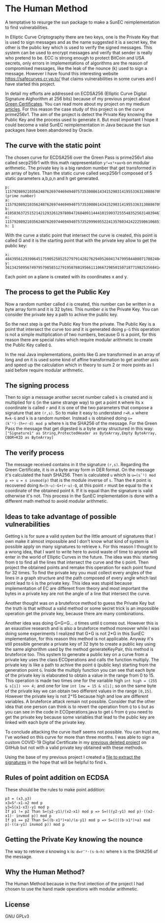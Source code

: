 # The Human Method

A temptative to resurge the sun package to make a SunEC reimplementation to find vulnerabilities.

In Elliptic Curve Criptography there are two keys, one is the Private Key that is used to sign messages and as the name suggested it is a secret key, the other is the public key which is used to verify the signed messages. This system can be used to encrypt messages and verify that sender is really who pretend to be. ECC is strong enough to protect BitCoin and USA secrets, only errors in implementations of algorithms are the reason of compromised messages, like the leak of the nounce (k) used to sign a message. However I have found this interesting website https://safecurves.cr.yp.to/ that claims vulnerabilities in some curves and I have started this project.

In detail my efforts are addressed on ECDSA256 (Elliptic Curve Digital Signature Alghorithm at 256 bits) because of my previous project about [Green Certificates](https://github.com/jojo2234/GreenPass-Experiments). You can read more about my project on my medium [articles](https://medium.com/@alessandro_mazzeo/). For this reason the case study of this project is on the curve prime256v1. The aim of the project is detect the Private Key knowing the Public Key and the process used to generate it. But most important I hope it could become a valid SunEC reimplementation in Java because the sun packages have been abandoned by Oracle. 

## The curve with the static point

The chosen curve for ECDSA256 over the Green Pass is prime256v1 also called secp256r1 with this math rappresentation `y²=x³+ax+b` on modular arithmetic. The private key is a big random number that get transformed in an array of bytes.
Than the static curve called secp256r1 composed of 5 static parameters a,b,p,n and h get generated.
```
p: 115792089210356248762697446949407573530086143415290314195533631308867097853951 (prime number)
a: 115792089210356248762697446949407573530086143415290314195533631308867097853948
b: 41058363725152142129326129780047268409114441015993725554835256314039467401291
n: 115792089210356248762697446949407573529996955224135760342422259061068512044369
h: 1
```
With the curve a static point that intersect the curve is created, this point is called G and it is the starting point that with the private key allow to get the public key:
```
x: 48439561293906451759052585252797914202762949526041747995844080717082404635286
y: 36134250956749795798585127919587881956611106672985015071877198253568414405109
```
Each point on a plane is created with its coordinates x and y.

## The process to get the Public Key
Now a random number called `d` is created, this number can be written in a byte array form and it is 32 bytes. This number `d` is the Private Key. You can consider the private key a path to achive the public key.

So the next step is get the Public Key from the private. The Public Key is a point that intersect the curve too and it is generated doing `p⋅G` this operation is not a simple multiplication of two numbers, because G is a point, for this reason there are special rules which require modular arithmetic to create the Public Key called `Q`. 

In the real Java implementations, points like G are transformed in an array of long and on it is used some kind of affine transformation to get another axis and speed up the calculation which in theory to sum 2 or more points as I said before require modular arithmetic.

## The signing process

Then to sign a message another secret number called `k` is created and is multiplied for `G` (in the same strange way) to get a point `R` where its x coordinate is called `r` and it is one of the two parameters that compose a signature that are `(r,s)`. So to make it easy to understand `r=R.x` where `R=k⋅G` and `k` is a random number. Instead `s` is obtained doing `s=(k¯¹)⋅(h+r⋅d) mod p` where `h` is the SHA256 of the message. For the Green Pass the message that get digested is a byte array structured in this way: `["Signature1" as String,ProtectedHeader as ByteArray,Empty ByteArray, CBOR+KID as ByteArray]`

## The verify process

The message received contains in it the signature `(r,s)`. Regarding the Green Certificate, it is in a byte array form in DER format. On the message it's calculated the hash SHA256. Then is calculated `u` which is 
`u=(s¯¹) mod p => u = s invmod(p)` that is the module inverse of `s`. Than the `R` point is recovered doing `R=(h⋅u)⋅G+(r⋅u)⋅Q`, at this point `r` must be equal to the x coordinate of the obtained point `R`.
If it is equal than the signature is valid otherwise it's not. This process in the SunEC implementation is done with a different math method to avoid modular arithmetic.

## Ideas to take advantage of possible vulnerabilities

Getting `k` is for sure a valid system but the little amount of signatures that I own make it almost impossible and I don't know what kind of system is possible apply on many signatures to retrieve `k`. For this reason I thought to a wrong idea, that I want to write here to avoid waste of time to anyone will enter in the world of Elliptic Curves in the future. The idea was this: starting from `Q` to find all the lines that intersect the curve and the `G` point. Then project the obtained points and remake this operation for each point found for 32 times. To find the private key you must collect every angles of the lines in a graph structure and the path composed of every angle which last point lead to `G` is the private key. This idea was stupid because implementation of EC are different from theory and most important the bytes in a private key are not the angle of a line that intersect the curve.

Another thought was on a bruteforce method to guess the Private Key but the truth is that without a valid method or some secret trick is an impossible operation get the private key, because there are many combinations. 

Another idea was doing G+G+G... `d` times until `Q` comes out. However this is an exaustive research and is also a bruteforce method moreover while I was doing some experiments I realized that G+G is not 2*G in this SunEC implementation, for this reason this method is not applicable. Anyway it's still possible generate a private key of 32 byte to create a public key using the same alghorithm used by the method generateKeyPair, this method is bruteforce too. This system to generate a public key on a curve from a private key uses the class ECOperations and calls the function multiply. The private key is like a path to achive the point `Q` (public key) starting from the generation point `G`. Inside the multiply function you can see that each byte of the private key is elaborated to obtain a value in the range from 0 to 15. This operation is made two times one for the variable high `int high = (255 & s[i]) >>> 4;` and one for low `int low = 15 & s[i];` so on the same byte of the private key we can obtain two different values in the range `[0,15]`. However the private key is not 2^15 because high and low are different variables. A bruteforce attack remain not possible. Consider that the other idea that one person can think is to revert the operation from `Q` to `G` but as you can see in the code in ECOperations.java to get `G` from `Q` you need to get the private key because some variables that lead to the public key are linked with each byte of the private key. 

To conclude attacking the curve itself seems not possible. You can trust me, I've worked on this curve for more than three months. I was able to sign a custom COVID-19 Digital Certificate in my [previous deleted project](https://drive.google.com/file/d/1wVcRNKiRoLi3NrYqgbBRgkTrVeEvIGjz/view?usp=sharing) on GitHub but not with a valid private key obtained with these methods.

Using the base of my previous project I created a [file to extract the signatures](https://drive.google.com/file/d/1SOZWfuyvOeGyFTjcoeFqRKlCNwoQrXUM/view?usp=sharing) in the hope that will be helpful to find `k`.

## Rules of point addition on ECDSA

These should be the rules to make point addition:
```
p3 = (x3,y3)
x3=S²-x1-x2 mod p
y3=S(x1-x3)-y1 mod p
If p1 != p2 Than S=(y2-y1)/(x2-x1) mod p => S=(((y2-y1) mod p)⋅((x2-x1)⋅ invmod p)) mod p
If p1 == p2 Than S=((b⋅x1²)+a)/(a⋅y1) mod p => S=((((b⋅x1²)+a) mod p)⋅((a⋅y1) invmod p)) mod p
```

## Getting the Private Key knowing the nounce

The way to retrieve `d` knowing `k` is: `d=r¯¹⋅(s⋅k−h)` where `h` is the SHA256 of the message.

## Why the Human Method?

The Human Method because in the first intection of the project I had chosen to use the hand made operations with modular arithmetic.

## License
GNU GPLv3
